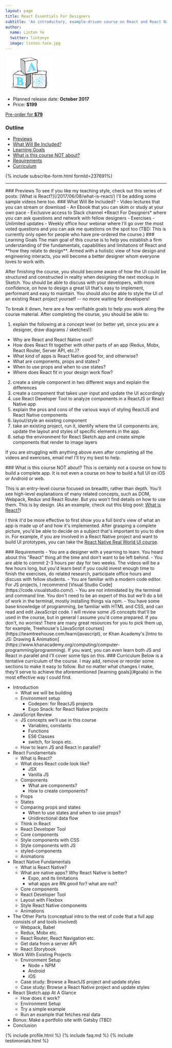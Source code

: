 ```yaml
---
layout: page
title: React Essentials For Designers
subtitle: 'An introductory, example-driven course on React and React Native: fundamentals, capabilities, limitations and how they relate to design'
author:
  name: Linton Ye
  twitter: lintonye
  image: linton-face.jpg
---
```

![logo](/images/courses/abc.png)

- Planned release date: **October 2017**
- Price: **$199**

<a href="https://gum.co/reactessentials" class="button">Pre-order for <strong>$79</strong></a>

### Outline
- [Previews](#previews)
- [What Will Be Included?](#include)
- [Learning Goals](#goals)
- [What is this course NOT about?](#not-about)
- [Requirements](#requirements)
- [Curriculum](#curriculum)

{% include subscribe-form.html formId=237691%}

---

<a name="previews">
### Previews
To see if you like my teaching style, check out this series of posts: [What is React?](/2017/06/08/what-is-react/) I'll be adding some sample videos here too.

<a name="include">
### What Will Be Included?
- Video lectures that you can stream or download
- An Ebook that you can skim or study at your own pace
- Exclusive access to Slack channel *React For Designers* where you can ask questions and network with fellow designers
- Exercises
- Unlimited updates
- Weekly office hour webinar where I'll go over the most voted questions and you can ask me questions on the spot too (TBD: This is currently only open for people who have pre-ordered the course.)

<a name="goals">
### Learning Goals
The main goal of this course is to help you establish a firm understanding of the fundamentals, capabilities and limitations of React and **how they relate to design**. Armed with a holistic view of how design and engineering interacts, you will become a better designer whom everyone loves to work with.

After finishing the course, you should become aware of how the UI could be structured and constructed in reality when designing the next mockup in Sketch. You should be able to discuss with your developers, with more confidence, on how to design a great UI that's easy to implement, performant and easy to maintain. You should also be able to style the UI of an existing React project yourself -- no more waiting for developers!

To break it down, here are a few verifiable goals to help you work along the course material. After completing the course, you should be able to:

1. explain the following at a concept level (or better yet, since you are a designer, draw diagrams / sketches!):
  - Why are React and React Native cool?
  - How does React fit together with other parts of an app (Redux, Mobx, React Router, Server API, etc.)?
  - What kind of apps is React Native good for, and otherwise?
  - What are components, props and states?
  - When to use props and when to use states?
  - Where does React fit in your design work flow?
2. create a simple component in two different ways and explain the differences
3. create a component that takes user input and update the UI accordingly
4. use React Developer Tool to analyze components in a ReactJS or React Native app
5. explain the pros and cons of the various ways of styling ReactJS and React Native components
6. layout/style an existing component
7. take an existing project, run it, identify where the UI components are, update the layout and styles of specific elements in the app.
8. setup the environment for React Sketch.app and create simple components that render to image layers

If you are struggling with anything above even after completing all the videos and exercises, email me! I'll try my best to help.

<a name="not-about">
### What is this course NOT about?
This is certainly not a course on how to build a complete app. It is not even a course on how to build a full UI on iOS or Android or web.

This is an entry-level course focused on breadth, rather than depth. You'll see high-level explanations of many related concepts, such as DOM, Webpack, Redux and React Router. But you won't find details on how to use them. This is by design. (As an example, check out this blog post: [What is React?](/2017/06/08/what-is-react/))

I think it'd be more effective to first show you a full bird's view of what an app is made up of and how it's implemented. After grasping a complete picture, you'd be able to decide on a subject that's important to you to dive in. For example, if you are involved in a React Native project and want to build UI prototypes, you can take the [React Native Real World UI course](/rnui/).

<a name="requirements">
### Requirements
- You are a designer with a yearning to learn. You heard about this "React" thing all the time and don't want to be left behind.
- You are able to commit 2-3 hours per day for two weeks. The videos will be a few hours long, but you'd learn best if you could invest enough time to finish the exercises, do related research, participate office hours and discuss with fellow students.
- You are familiar with a modern code editor. For JS projects, I recommend [Visual Studio Code](https://code.visualstudio.com/).
- You are not intimidated by the terminal and command line. You don't need to be an expert of this but we'll do a bit of work in the terminal, mostly installing things via npm.
- You have some base knowledge of programming, be familiar with HTML and CSS, and can read and edit JavaScript code. I will review some JS concepts that'll be used in the course, but in general I assume you'd come prepared. If you don't, no worries! There are many great resources for you to pick them up, for example, Treehouse's [JavaScript courses](https://teamtreehouse.com/learn/javascript), or Khan Academy's [Intro to JS: Drawing & Animation](https://www.khanacademy.org/computing/computer-programming/programming). If you want, you can even learn both JS and React in parallel and I'll cover some tips on this.

<a name="curriculum">
### Curriculum
Below is a tentative curriculum of the course. I may add, remove or reorder some sections to make it easy to follow. But no matter what changes I make, they'll serve to achieve the aforementioned [learning goals](#goals) in the most effective way I could find.

- Introduction
  - What we will be building
  - Environment setup
    - Codepen: for ReactJS projects
    - Expo Snack: for React Native projects
- JavaScript Review
  - JS concepts we'll use in this course
    - Variables, constants
    - Functions
    - ES6 Classes
    - switch, for loops etc.
  - How to learn JS and React in parallel?
- React Fundamentals
  - What is React?
  - What does React code look like?
    - JSX
    - Vanilla JS
  - Components
    - What are components?
    - How to create components?
  - Props
  - States
  - Comparing props and states
    - When to use states and when to use props?
    - Unidirectional data flow
  - Think in React
  - React Developer Tool
  - Core components
  - Style components with CSS
  - Style components with JS
  - styled-components
  - Animations
- React Native Fundamentals
  - What is React Native?
  - What are native apps? Why React Native is better?
    - Expo, and its limitations
    - what apps are RN good for? what are not?
  - Core components
  - React Developer Tool
  - Layout with Flexbox
  - Style React Native components
  - Animations
- The Other Parts (conceptual intro to the rest of code that a full app consists of and tools involved)
  - Webpack, Babel
  - Redux, Mobx etc.
  - React Router, React Navigation etc.
  - Get data from a server API
  - React Storybook
- Work With Existing Projects
  - Environment Setup
    - Node + NPM
    - Android
    - iOS
  - Case study: Browse a ReactJS project and update styles
  - Case study: Browse a React Native project and update styles
- React Sketch.app At A Glance
  - How does it work?
  - Environment Setup
  - Try a simple example
  - Run an example that fetches real data
- Bonus: Make a portfolio site with Gatsby (TBD)
- Conclusion

<!--
- Connecting dots
  - How does React fit in design work flow?
  - Sketch <-> ReactJS <-> React Native
  - I'm most interested in being able to translate my designs into React Native code, prototyping in code, and a huge bonus would be connecting it all to Sketch in a way similar to AirBnb.
-->
{% include profile.html %}
{% include faq.md %}
{% include testimonials.html %}

